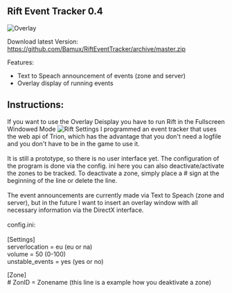 ## Rift Event Tracker 0.4
![Overlay](https://cdn.discordapp.com/attachments/374932500910309379/422081814950313984/unknown.png)

Download latest Version: https://github.com/Bamux/RiftEventTracker/archive/master.zip

Features:
- Text to Speach announcement of events (zone and server)
- Overlay display of running events

## Instructions:
If you want to use the Overlay Deisplay you have to run Rift in the Fullscreen Windowed Mode
![Rift Settings](https://cdn.discordapp.com/attachments/374932500910309379/422085099841126400/unknown.png)
I programmed an event tracker that uses the web api of Trion, which has the advantage that you don't need a logfile and you don't have to be in the game to use it.<br><br>
It is still a prototype, so there is no user interface yet. The configuration of the program is done via the config. ini here you can also deactivate/activate the zones to be tracked. To deactivate a zone, simply place a # sign at the beginning of the line or delete the line.<br><br>The event announcements are currently made via Text to Speach (zone and server), but in the future I want to insert an overlay window with all necessary information via the DirectX interface.<br><br>
config.ini:<br><br>
[Settings]<br>
serverlocation = eu (eu or na)<br>
volume = 50 (0-100)<br>
unstable_events = yes (yes or no)<br>

[Zone]<br># ZonID = Zonename (this line is a example how you deaktivate a zone)
